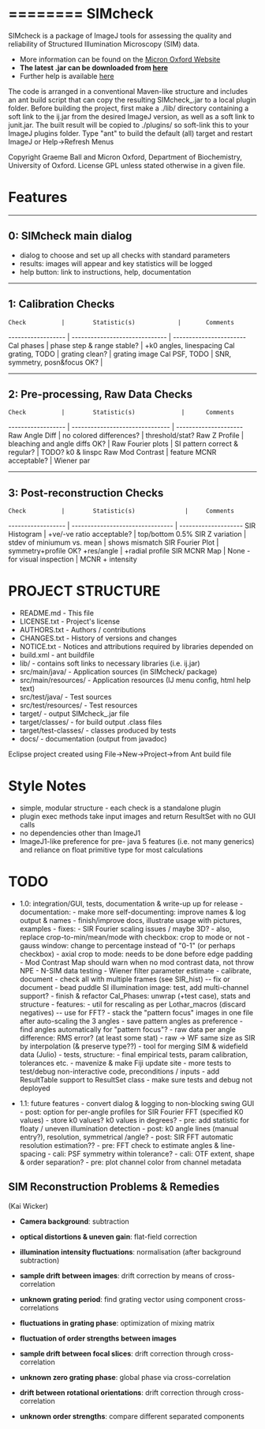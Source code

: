 ========
SIMcheck
========

SIMcheck is a package of ImageJ tools for assessing the quality and
reliability of Structured Illumination Microscopy (SIM) data.

* More information can be found on the 
[Micron Oxford Website](http://www.micron.ox.ac.uk/software/SIMCheck.shtml)
* **The latest .jar can be downloaded from
[here](http://www.micron.ox.ac.uk/microngroup/software/SIMcheck_.jar)**
* Further help is available
[here](http://www.micron.ox.ac.uk/microngroup/software/SIMcheck.html)

The code is arranged in a conventional Maven-like structure and includes
an ant build script that can copy the resulting SIMcheck_.jar to a local
plugin folder. Before building the project, first make a ./lib/ directory 
containing a soft link to the ij.jar from the desired ImageJ version,
as well as a soft link to junit.jar. The built result will be copied
to ./plugins/ so soft-link this to your ImageJ plugins folder. Type "ant"
to build the default (all) target and restart ImageJ or Help->Refresh Menus

Copyright Graeme Ball and Micron Oxford, Department of Biochemistry, 
University of Oxford. License GPL unless stated otherwise in a given file.


Features
========

-----------------------
0: SIMcheck main dialog
-----------------------

- dialog to choose and set up all checks with standard parameters
- results: images will appear and key statistics will be logged
- help button: link to instructions, help, documentation

---------------------
1: Calibration Checks
---------------------

    Check          |        Statistic(s)            |       Comments
------------------ | ------------------------------ | -----------------------
 Cal phases        | phase step & range stable?     | +k0 angles, linespacing
 Cal grating, TODO | grating clean?                 |  grating image
 Cal PSF, TODO     | SNR, symmetry, posn&focus OK?  | 

----------------------------------
2: Pre-processing, Raw Data Checks
----------------------------------

    Check          |        Statistic(s)             |      Comments
------------------ | ------------------------------- | ---------------------
 Raw Angle Diff    |  no colored differences?        |    threshold/stat?
 Raw Z Profile     |  bleaching and angle diffs OK?  | 
 Raw Fourier plots |  SI pattern correct & regular?  |    TODO? k0 & linspc
 Raw Mod Contrast  |  feature MCNR acceptable?       |    Wiener par

-----------------------------
3: Post-reconstruction Checks
-----------------------------

    Check          |        Statistic(s)              |     Comments
------------------ | -------------------------------- | --------------------
 SIR Histogram     |  +ve/-ve ratio acceptable?       | top/bottom 0.5%
 SIR Z variation   |  stdev of miniumum vs. mean      | shows mismatch
 SIR Fourier Plot  |  symmetry+profile OK? +res/angle | +radial profile
 SIR MCNR Map      |  None - for visual inspection    | MCNR + intensity


PROJECT STRUCTURE
=================

- README.md - This file
- LICENSE.txt - Project's license
- AUTHORS.txt  - Authors / contributions
- CHANGES.txt  - History of versions and changes
- NOTICE.txt  - Notices and attributions required by libraries depended on
- build.xml - ant buildfile
- lib/ - contains soft links to necessary libraries (i.e. ij.jar)
- src/main/java/ - Application sources (in SIMcheck/ package)
- src/main/resources/ - Application resources (IJ menu config, html help text)
- src/test/java/ - Test sources
- src/test/resources/ - Test resources
- target/ - output SIMcheck_.jar file
- target/classes/ - for build output .class files
- target/test-classes/ - classes produced by tests
- docs/ - documentation (output from javadoc)

Eclipse project created using File->New->Project->from Ant build file


Style Notes
===========

* simple, modular structure - each check is a standalone plugin
* plugin exec methods take input images and return ResultSet with no GUI calls
* no dependencies other than ImageJ1
* ImageJ1-like preference for pre- java 5 features (i.e. not many generics)
  and reliance on float primitive type for most calculations


TODO
====

* 1.0: integration/GUI, tests, documentation & write-up up for release
      - documentation: 
        - make more self-documenting: improve names & log output & names
        - finish/improve docs, illustrate usage with pictures, examples
      - fixes:
        - SIR Fourier scaling issues / maybe 3D?
          - also, replace crop-to-min/mean/mode with checkbox: crop to mode or
            not
          - gauss window: change to percentage instead of "0-1" (or perhaps
            checkbox)
          - axial crop to mode: needs to be done before edge padding
        - Mod Contrast Map should warn when no mod contrast data, not throw NPE
        - N-SIM data testing
        - Wiener filter parameter estimate - calibrate, document
        - check all with multiple frames (see SIR_hist) -- fix or document
        - bead puddle SI illumination image: test, add multi-channel support?
        - finish & refactor Cal_Phases: unwrap (+test case), stats and structure
      - features:
        - util for rescaling as per Lothar_macros (discard negatives) 
          -- use for FFT?
        - stack the "pattern focus" images in one file after auto-scaling the
          3 angles
        - save pattern angles as preference
        - find angles automatically for "pattern focus"?
        - raw data per angle difference: RMS error? (at least some stat)
        - raw -> WF same size as SIR by interpolation (& preserve type??)
        - tool for merging SIM & widefield data (Julio)
      - tests, structure:
        - final empirical tests, param calibration, tolerances etc.
        - mavenize & make Fiji update site
        - more tests to test/debug non-interactive code, preconditions / inputs
        - add ResultTable support to ResultSet class
        - make sure tests and debug not deployed

* 1.1: future features
      - convert dialog & logging to non-blocking swing GUI
      - post: option for per-angle profiles for SIR Fourier FFT (specified K0 values)
        - store k0 values? k0 values in degrees?
      - pre: add statistic for floaty / uneven illumination detection
      - post: k0 angle lines (manual entry?), resolution, symmetrical /angle?
      - post: SIR FFT automatic resolution estimation??
      - pre: FFT check to estimate angles & line-spacing
      - cali: PSF symmetry within tolerance?
      - cali: OTF extent, shape & order separation?
      - pre: plot channel color from channel metadata


SIM Reconstruction Problems & Remedies 
--------------------------------------
(Kai Wicker)

- **Camera background**: subtraction

- **optical distortions & uneven gain**: flat-field correction

- **illumination intensity fluctuations**: normalisation (after background subtraction)

- **sample drift between images**: drift correction by means of cross-correlation

- **unknown grating period**: find grating vector using component cross-correlations

- **fluctuations in grating phase**: optimization of mixing matrix

- **fluctuation of order strengths between images**

- **sample drift between focal slices**: drift correction through cross-correlation

- **unknown zero grating phase**: global phase via cross-correlation

- **drift between rotational orientations**: drift correction through cross-correlation

- **unknown order strengths**: compare different separated components
